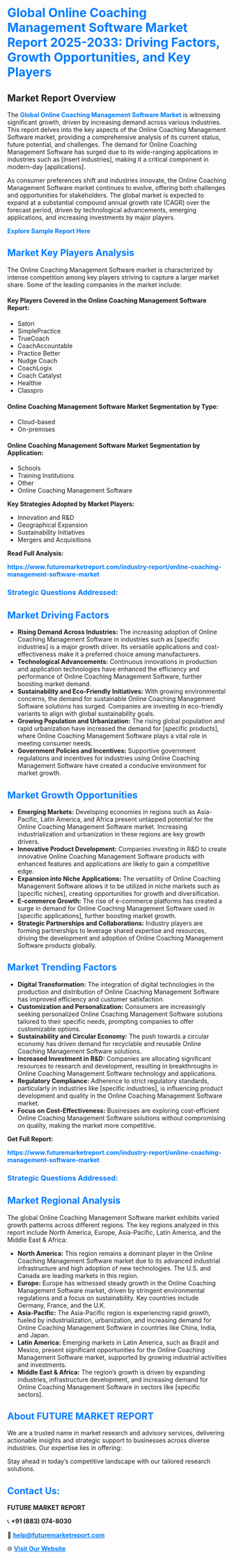 <h1 style="color: #007BFF;">Global Online Coaching Management Software Market Report 2025-2033: Driving Factors, Growth Opportunities, and Key Players</h1>

<section id="overview">
<h2>Market Report Overview</h2>
<p>The <a href="https://www.futuremarketreport.com/industry-report/online-coaching-management-software-market" style="color: #007BFF; text-decoration: none;"><strong>Global Online Coaching Management Software Market</strong></a> is witnessing significant growth, driven by increasing demand across various industries. This report delves into the key aspects of the Online Coaching Management Software market, providing a comprehensive analysis of its current status, future potential, and challenges. The demand for Online Coaching Management Software has surged due to its wide-ranging applications in industries such as [insert industries], making it a critical component in modern-day [applications].</p>
<p>As consumer preferences shift and industries innovate, the Online Coaching Management Software market continues to evolve, offering both challenges and opportunities for stakeholders. The global market is expected to expand at a substantial compound annual growth rate (CAGR) over the forecast period, driven by technological advancements, emerging applications, and increasing investments by major players.</p>
</section>

<section id="overview">
<p><a href="https://www.futuremarketreport.com/request-sample/reportId=119893" style="color: #007BFF; text-decoration: none;"><strong>Explore Sample Report Here</strong></a></p>
</section>

<section id="key-players">
<h2 style="color: #007BFF;">Market Key Players Analysis</h2>
<p>The Online Coaching Management Software market is characterized by intense competition among key players striving to capture a larger market share. Some of the leading companies in the market include:</p>
<h4>Key Players Covered in the Online Coaching Management Software Report:</h4>
<ul><li>Satori</li><li>SimplePractice</li><li>TrueCoach</li><li>CoachAccountable</li><li>Practice Better</li><li>Nudge Coach</li><li>CoachLogix</li><li>Coach Catalyst</li><li>Healthie</li><li>Classpro</li></ul>
<h4>Online Coaching Management Software Market Segmentation by Type:</h4>
<ul><li>Cloud-based</li><li>On-premises</li></ul>

<h4>Online Coaching Management Software Market Segmentation by Application:</h4>
<ul><li>Schools</li><li>Training Institutions</li><li>Other</li><li>Online Coaching Management Software</li></ul>
<p><strong>Key Strategies Adopted by Market Players:</strong></p>
<ul>
<li>Innovation and R&D</li>
<li>Geographical Expansion</li>
<li>Sustainability Initiatives</li>
<li>Mergers and Acquisitions</li>
</ul>
</section>

<section>
<p><strong>Read Full Analysis: </strong></p><a href="https://www.futuremarketreport.com/industry-report/online-coaching-management-software-market" style="color: #007BFF; text-decoration: none;"><strong>https://www.futuremarketreport.com/industry-report/online-coaching-management-software-market</strong></a>
<h3 style="color: #007BFF;">Strategic Questions Addressed:</h3>
</section>

<section id="driving-factors">
<h2 style="color: #007BFF;">Market Driving Factors</h2>
<ul>
<li><strong>Rising Demand Across Industries:</strong> The increasing adoption of Online Coaching Management Software in industries such as [specific industries] is a major growth driver. Its versatile applications and cost-effectiveness make it a preferred choice among manufacturers.</li>
<li><strong>Technological Advancements:</strong> Continuous innovations in production and application technologies have enhanced the efficiency and performance of Online Coaching Management Software, further boosting market demand.</li>
<li><strong>Sustainability and Eco-Friendly Initiatives:</strong> With growing environmental concerns, the demand for sustainable Online Coaching Management Software solutions has surged. Companies are investing in eco-friendly variants to align with global sustainability goals.</li>
<li><strong>Growing Population and Urbanization:</strong> The rising global population and rapid urbanization have increased the demand for [specific products], where Online Coaching Management Software plays a vital role in meeting consumer needs.</li>
<li><strong>Government Policies and Incentives:</strong> Supportive government regulations and incentives for industries using Online Coaching Management Software have created a conducive environment for market growth.</li>
</ul>
</section>

<section id="growth-opportunities">
<h2 style="color: #007BFF;">Market Growth Opportunities</h2>
<ul>
<li><strong>Emerging Markets:</strong> Developing economies in regions such as Asia-Pacific, Latin America, and Africa present untapped potential for the Online Coaching Management Software market. Increasing industrialization and urbanization in these regions are key growth drivers.</li>
<li><strong>Innovative Product Development:</strong> Companies investing in R&D to create innovative Online Coaching Management Software products with enhanced features and applications are likely to gain a competitive edge.</li>
<li><strong>Expansion into Niche Applications:</strong> The versatility of Online Coaching Management Software allows it to be utilized in niche markets such as [specific niches], creating opportunities for growth and diversification.</li>
<li><strong>E-commerce Growth:</strong> The rise of e-commerce platforms has created a surge in demand for Online Coaching Management Software used in [specific applications], further boosting market growth.</li>
<li><strong>Strategic Partnerships and Collaborations:</strong> Industry players are forming partnerships to leverage shared expertise and resources, driving the development and adoption of Online Coaching Management Software products globally.</li>
</ul>
</section>

<section id="trending-factors">
<h2 style="color: #007BFF;">Market Trending Factors</h2>
<ul>
<li><strong>Digital Transformation:</strong> The integration of digital technologies in the production and distribution of Online Coaching Management Software has improved efficiency and customer satisfaction.</li>
<li><strong>Customization and Personalization:</strong> Consumers are increasingly seeking personalized Online Coaching Management Software solutions tailored to their specific needs, prompting companies to offer customizable options.</li>
<li><strong>Sustainability and Circular Economy:</strong> The push towards a circular economy has driven demand for recyclable and reusable Online Coaching Management Software solutions.</li>
<li><strong>Increased Investment in R&D:</strong> Companies are allocating significant resources to research and development, resulting in breakthroughs in Online Coaching Management Software technology and applications.</li>
<li><strong>Regulatory Compliance:</strong> Adherence to strict regulatory standards, particularly in industries like [specific industries], is influencing product development and quality in the Online Coaching Management Software market.</li>
<li><strong>Focus on Cost-Effectiveness:</strong> Businesses are exploring cost-efficient Online Coaching Management Software solutions without compromising on quality, making the market more competitive.</li>
</ul>
</section>

<section>
<p><strong>Get Full Report: </strong></p><a href="https://www.futuremarketreport.com/industry-report/online-coaching-management-software-market" style="color: #007BFF; text-decoration: none;"><strong>https://www.futuremarketreport.com/industry-report/online-coaching-management-software-market</strong></a>
<h3 style="color: #007BFF;">Strategic Questions Addressed:</h3>
</section>


<section id="regional-analysis">
<h2 style="color: #007BFF;">Market Regional Analysis</h2>
<p>The global Online Coaching Management Software market exhibits varied growth patterns across different regions. The key regions analyzed in this report include North America, Europe, Asia-Pacific, Latin America, and the Middle East & Africa:</p>
<ul>
<li><strong>North America:</strong> This region remains a dominant player in the Online Coaching Management Software market due to its advanced industrial infrastructure and high adoption of new technologies. The U.S. and Canada are leading markets in this region.</li>
<li><strong>Europe:</strong> Europe has witnessed steady growth in the Online Coaching Management Software market, driven by stringent environmental regulations and a focus on sustainability. Key countries include Germany, France, and the U.K.</li>
<li><strong>Asia-Pacific:</strong> The Asia-Pacific region is experiencing rapid growth, fueled by industrialization, urbanization, and increasing demand for Online Coaching Management Software in countries like China, India, and Japan.</li>
<li><strong>Latin America:</strong> Emerging markets in Latin America, such as Brazil and Mexico, present significant opportunities for the Online Coaching Management Software market, supported by growing industrial activities and investments.</li>
<li><strong>Middle East & Africa:</strong> The region’s growth is driven by expanding industries, infrastructure development, and increasing demand for Online Coaching Management Software in sectors like [specific sectors].</li>
</ul>
</section>

<footer>
<h2 style="color: #007BFF;">About FUTURE MARKET REPORT</h2>
<p>We are a trusted name in market research and advisory services, delivering actionable insights and strategic support to businesses across diverse industries. Our expertise lies in offering:</p>

<p>Stay ahead in today’s competitive landscape with our tailored research solutions.</p>

<h2 style="color: #007BFF;">Contact Us:</h2>
<p><strong>FUTURE MARKET REPORT</strong></p>
<p>📞 <strong>+91 (883) 074-8030</strong></p>
<p>📧 <strong><a href="mailto:help@futuremarketreport.com" style="color: #007BFF;">help@futuremarketreport.com</a></strong></p>
<p>🌐 <strong><a href="https://www.futuremarketreport.com/" style="color: #007BFF;">Visit Our Website</a></strong></p>
</footer>